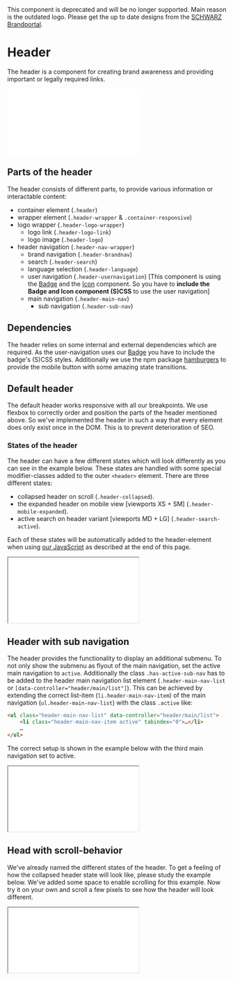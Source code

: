 <AlertWarning alertHeadline="Deprecated">
This component is deprecated and will be no longer supported. Main reason is the outdated logo. Please get the up to date designs from the <a href="https://brand.schwarz/">SCHWARZ Brandportal</a>.
</AlertWarning>

# Header

The header is a component for creating brand awareness and providing important or legally required links.

![HeaderPreview](examples/HeaderPreview.html)

## Parts of the header

The header consists of different parts, to provide various information or interactable content:

* container element (`.header`)
* wrapper element (`.header-wrapper` & `.container-responsive`)
* logo wrapper (`.header-logo-wrapper`)
    * logo link (`.header-logo-link`)
    * logo image (`.header-logo`)
* header navigation (`.header-nav-wrapper`)
    * brand navigation (`.header-brandnav`)
    * search (`.header-search`)
    * language selection (`.header-language`)
    * user navigation (`.header-usernavigation`) [This component is using the [Badge](../Badge/Badge.md) and the [Icon](../Icon/Icon.md) component. So you have to **include the Badge and Icon component (S)CSS** to use the user navigation]
    * main navigation (`.header-main-nav`)
        * sub navigation (`.header-sub-nav`)

## Dependencies

The header relies on some internal and external dependencies which are required. As the user-navigation uses our [Badge](../Badge/Badge.md) you have to include the badge's (S)CSS styles. Additionally we use the npm package [hamburgers](https://www.npmjs.com/package/hamburgers) to provide the mobile button with some amazing state transitions.

## Default header

The default header works responsive with all our breakpoints. We use flexbox to correctly order and position the parts of the header mentioned above. So we've implemented the header in such a way that every element does only exist once in the DOM. This is to prevent deterioration of SEO.

### States of the header

The header can have a few different states which will look differently as you can see in the example below. These states are handled with some special modifier-classes added to the outer `<header>` element. There are three different states:

* collapsed header on scroll (`.header-collapsed`).
* the expanded header on mobile view [viewports XS + SM] (`.header-mobile-expanded`).
* active search on header variant [viewports MD + LG] (`.header-search-active`).

Each of these states will be automatically added to the header-element when using [our JavaScript](#javascript) as described at the end of this page.

<ContentRack
    fields='
        "preview": {
            "src": "examples/HeaderDefault.html",
            "type": "link"
        },
        "<html>":{
            "src": "examples/HeaderDefault.html",
            "type": "content",
            "selector": "#app"
        }
    '
 />

<Iframe
    src="examples/HeaderDefault.html"
    style="min-height: 9.375rem; max-height: 60vh;"
    title="HeaderDefault"
    alt="HeaderDefault"
></Iframe>

## Header with sub navigation

The header provides the functionality to display an additional submenu. To not only show the submenu as flyout of the main navigation, set the active main navigation to `active`. Additionally the class `.has-active-sub-nav` has to be added to the header main navigation list element (`.header-main-nav-list` or `[data-controller="header/main/list"]`).
This can be achieved by extending the correct list-item (`li.header-main-nav-item`) of the main navigation (`ul.header-main-nav-list`) with the class `.active` like:

```html
<ul class="header-main-nav-list" data-controller="header/main/list">
    <li class="header-main-nav-item active" tabindex="0">…</li>
    …
</ul>
```

The correct setup is shown in the example below with the third main navigation set to active.

<ContentRack
    fields='
        "preview": {
            "src": "examples/HeaderWithSubNav.html",
            "type": "link"
        },
        "<html>":{
            "src": "examples/HeaderWithSubNav.html",
            "type": "content",
            "selector": "#app"
        }
    '
 />

<Iframe
    src="examples/HeaderWithSubNav.html"
    style="min-height: 9.375rem; max-height: 60vh;"
    title="HeaderWithSubNav"
    alt="HeaderWithSubNav"
></Iframe>

## Head with scroll-behavior

We've already named the different states of the header. To get a feeling of how the collapsed header state will look like, please study the example below. We've added some space to enable scrolling for this example. Now try it on your own and scroll a few pixels to see how the header will look different.

<ContentRack
    fields='
        "preview": {
            "src": "examples/HeaderWithScrollBehavior.html",
            "type": "link"
        },
        "<html>":{
            "src": "examples/HeaderWithScrollBehavior.html",
            "type": "content",
            "selector": "#app"
        }
    '
 />

<Iframe
    src="examples/HeaderWithScrollBehavior.html"
    scrolling="yes"
    style="max-height: 60vh"
    title="HeaderWithScrollBehavior"
    alt="HeaderWithScrollBehavior"
/>

## Header list

Some parts of the header use the so-called **header list**. This class can be used in the header, to provide links which should semantically stay in a list. When applying the `.header-list` class on the parts like the `.header-brandnav`, `.header-language` or `.header-usernvaigation`, the default list styling will be removed and the list items will be placed next to each other with `display: inline-block`. Additionally there are classes for the items in the list (`.header-list-item`) and for optional links inside these list items (`.header-list-item-link`).

## Accessibility

The header component should always be rendered as a `<header>` element. Otherwise the landmark `role="banner"` should be applied – when its context is not the body element – to identify the page header as explained at [W3: Banner Landmark](https://www.w3.org/TR/wai-aria-practices/examples/landmarks/banner.html).

There is also a landmark available for the navigation parts of the header. Each of the list should have the landmark `role="navigation"` and an `aria-label="label"` with a meaningful label, which implicates, that it is a group of navigation links. Alternatively, the `<nav />` element can be used to identify a group of navigation elements, which should be preferred, when there is no list item (`ul`, `ol`) used: [W3: Navigation Landmark](https://www.w3.org/TR/wai-aria-practices/examples/landmarks/navigation.html).

For the main navigation of the header, the `<nav>` element should be used and at the best it should be described by a meaningful `aria-label=""`.
To increase the accessibility you should consider to add the aria attributes `aria-pressed` to the navigation burgermenu (`.header-hamburger-menu`) and `aria-expanded` to the main navigation (`.header-navigation`). The JavaScript (`header.js`) is already configuring `aria-pressed` and `aria-expanded` properly.

For the user navigation a corresponding explanation must be provided for the number in the badge. This is defined as screen reader only text `.sr-only` as described in the [accessibility section of the badge](../Badge/Badge.md#accessibility).

## JavaScript

The header component relies on our JavaScript in order to work with it's full functionality. You can import our JavaScript bundle `cake.js` to automatically use all features of the header and navigation. You only must ensure that the properties and `data-controller`s are correctly set up. For example the `data-controller="header"` should always be set on the base element `<header />`.

There are in summary 6 different features that are managed by our JavaScript and that have to be implemented on your own, if you do it without our library.

### Search toggling

While in the mobile version the search appears with the menu, in the desktop version the search must be displayed by clicking on the magnifying glass icon.
To enable this functionality you have to add the `data-controller="header/search/link` to the search link. Our JavaScript uses this data-controller to add the class `.header-search-active` to the `<header>` element. With this class the search input will be shown and the user can type in his search query.
Additionally the magnifying glass link will change its appearance to a cross. By clicking on this link again, the search bar will again disappear and the class `.header-search-active` will be removed from the header.

### Search submission

Another feature our JavaScript will handle for you, is to submit the search input on enter or by clicking on the magnifying glass on mobile. To enable this feature add the `data-controller="header/search/input"` to the input element of the search. On submit the input-element will automatically throw an event named `search`. So you can just listen to this event to recognize any search submit of the user:

```javascript
document.addEventListener ("DOMContentLoaded", function () {
    const searchInput = document.querySelector ("*[data-controller='header/search/input']");
    searchInput.addEventListener ("search", function (e) {
        console.log ("The search query is:", e.detail.value);
    });
});
```

As you can see in the example code above, the `search` event does provide you the search query within the `detail` object as key `value`.

### Mobile menu toggling

As for the [search toggling](#search-toggling) the toggling of the mobile menu does work by adding the class `.header-mobile-expanded` to the base `<header />` element. Then the mobile navigation will be shown and again be hidden, when this class is missing. To add this functionality to the buger-menu link add the `data-controller="header/mobile-menu"` to the relevant burger-menu link element `<a class="header-list-item-link header-usernavigation-link header-hamburger-menu">…</a>`.
Due to the reason we are using the [hamburgers npm package](https://www.npmjs.com/package/hamburgers), you have to toggle the additional class `.is-active` on the element with `data-controller="header/mobile-menu/button"`. This will ensure the correct transition state changes.

### Collapsed header handling

As simple as the other both header states are, that simple is also the collapsed header handling. In this case the class `.header-collapsed` is responsible for the correct appearance of the header. On scrolling to top again, the additional class `.header-not-collapsed` gets attached to the `<header />` element. This class is responsible for the correct state transitions / animations. If this class (`.header-collapsed`) is set, the header is displayed in a more simple and slim variant and if the class is removed, the header will be shown in its full version again. Only ensure to use the `data-controller="header"` on the base element so that our JavaScript can work as intended.

### Handling the "more" navigation items

Due to the vertical alignment of the main and sub navigation items on mobile, they all have enough space to be shown at once (scrolling). Despite on desktop viewports there could be the case, that not all navigation items can be shown at once. There is not enough space available. To prevent navigation items to be hidden, the header automatically moves all navigation items, that do not have enough space, into another navigation item "more". These navigation items will then be shown in a flyout on hovering the "more" link.
In order to enable this behavior you have to set the following `data-controller`s to the specified elements.

* `data-controller="header/main/list"` to the `ul.header-main-nav-list` element.
* `data-controller="header/main/more"` to an additional `li.header-main-nav-item` element.
* `data-controller="header/main/more/list"` to an additional `ul.header-sub-nav` inside the "more" list element.

If you do have an **active** main navigation with a shown sub navigation you also have to set some additional `data-controller`s.

* `data-controller="header/sub"` to the `ul.header-sub-nav` element.
* `data-controller="header/sub/more"` to an additional `li.header-sub-nav-item` element.
* `data-controller="header/sub/more/list"` to an additional `ul.header-sub-nav` inside the "more" list element.

### Flyout alignment

The flyouts of the header work without any JavaScript. They are implemented with pure CSS. As a default the flyouts are aligned to the left side of the navigation item that triggers the flyout. This behavior is completely fine as long as the flyout is not cut off at the right edge of the screen. In this case our JavaScript takes care of the correct positioning of the flyout. In such a case the flyout will be aligned to the right side of the navigation item.
As a default this behavior is automatically configured for all elements matching the query-selector `.header-main-nav-link, *[data-controller="header/sub/more"] > .header-sub-nav-link`.

### Initialization

To initialize the JavaScript with default configuration you could run the following code snippet:

```javascript
document.addEventListener ('DOMContentLoaded', () => {
    window.cake.header ();
});
```

To override the default values and customize the execution of the header, you can specify certain values during initialization. All available options can be found under [Customization](#javascript-customization). For example, to initiate the header using a specific element you can specify a `headerElement`. With `headerCollapsedScrollThresholdPx` for example you can also adjust the threshold of the collapsed header at which scroll height the header should collapse.

```html
<div class="header" id="our-own-header">
    …
</div>
```

```javascript
document.addEventListener ('DOMContentLoaded', () => {
    window.cake.header ({
        headerElement: document.getElementById ("our-own-header"),
        headerCollapsedScrollThresholdPx: 300,
    });
});
```

### Events

There is currently one event that gets fired, when using our JavaScript of the header.

| Element | Event | Event return object | Description |
|---|---|---|
| search input (`[data-controller="header/search/input"]`) | `search` | `{ value: "xxx" }` | Get's dispatched, when a user submits his search query. |


```javascript
document.querySelector ('[data-controller="header/search/input"]').addEventListener ("search", function (event) {
    var searchQuery = event.detail.value;
});
```

### Customization

To customize the default behavior you can embed the `header.js` file into your mockups. Then you can initialize the functionality by calling:

```javascript
document.addEventListener ('DOMContentLoaded', () => {
    window.cake.header (options = {
        headerElement: null,
        headerQuerySelector: '*[data-controller="header"]',
        headerWrapperElement: null,
        headerWrapperQuerySelector: '*[data-controller="header/wrapper"]',

        headerMobileMenuElement: null,
        headerMobileMenuQuerySelector: '*[data-controller="header/mobile-menu"]',
        headerMobileMenuButtonElement: null,
        headerMobileMenuButtonQuerySelector: '*[data-controller="header/mobile-menu/button"]',

        headerSearchElement: null,
        headerSearchQuerySelector: '*[data-controller="header/search"]',
        headerSearchLinkElement: null,
        headerSearchLinkQuerySelector: '*[data-controller="header/search/link"]',
        headerSearchInputElement: null,
        headerSearchInputQuerySelector: '*[data-controller="header/search/input"]',

        headerUsernavigationElement: null,
        headerUsernavigationQuerySelector: '*[data-controller="header/usernavigation"]',

        headerLanguageElement: null,
        headerLanguageQuerySelector: '*[data-controller="header/language"]',

        headerBrandNavigationElement: null,
        headerBrandNavigationQuerySelector: '*[data-controller="header/brandnav"]',
        headerBrandNavigationMoreElement: null,
        headerBrandNavigationMoreQuerySelector: '*[data-controller="header/brandnav/more"]',
        headerBrandNavigationMoreListElement: null,
        headerBrandNavigationMoreListQuerySelector: '*[data-controller="header/brandnav/more/list"]',

        headerMainNavigationElement: null,
        headerMainNavigationQuerySelector: '*[data-controller="header/main"]',
        headerMainNavigationListElement: null,
        headerMainNavigationListQuerySelector: '*[data-controller="header/main/list"]',
        headerMainNavigationMoreElement: null,
        headerMainNavigationMoreQuerySelector: '*[data-controller="header/main/more"]',
        headerMainNavigationMoreListElement: null,
        headerMainNavigationMoreListQuerySelector: '*[data-controller="header/main/more/list"]',

        headerSubNavigationListElement: null,
        headerSubNavigationListQuerySelector: '*[data-controller="header/sub"]',
        headerSubNavigationMoreElement: null,
        headerSubNavigationMoreQuerySelector: '*[data-controller="header/sub/more"]',
        headerSubNavigationMoreListElement: null,
        headerSubNavigationMoreListQuerySelector: '*[data-controller="header/sub/more/list"]',

        headerNavigationFlyoutLinksElements: null,
        headerNavigationFlyoutLinksQuerySelector: '.header-main-nav-link, *[data-controller="header/sub/more"] > .header-sub-nav-link, .header-language-active, .header-brandnav-link',

        breakpointMdPx: 960,
        headerCollapsedScrollThresholdPx: 100,
    });
});
```

* `headerElement [HTMLElement]` – the header element (optional)
* `headerQuerySelector [String]` – the query selector of the header element (optional, default: `*[data-controller="header"]`)
* `headerWrapperElement [HTMLElement]` – the header element (optional)
* `headerWrapperQuerySelector [String]` – the query selector of the header element (optional, default: `*[data-controller="header"]`)
* `headerMobileMenuElement [HTMLElement]` – the mobile menu button link element (optional)
* `headerMobileMenuQuerySelector [String]` – the query selector of the mobile menu button link element (optional, default: `*[data-controller="header/mobile-menu"]`)
* `headerMobileMenuButtonElement [HTMLElement]` – the mobile menu hamburgers button element (optional)
* `headerMobileMenuButtonQuerySelector [String]` – the query selector of the mobile menu hamburgers button element (optional, default: `*[data-controller="header/mobile-menu/button"]`)
* `headerSearchElement [HTMLElement]` – the header search container element (optional)
* `headerSearchQuerySelector [String]` – the query selector of the header search container element (optional, default: `*[data-controller="header/search"]`)
* `headerSearchLinkElement [HTMLElement]` – the search link element (optional)
* `headerSearchLinkQuerySelector [String]` – the query selector of the search link element (optional, default: `*[data-controller="header/search/link"]`)
* `headerSearchInputElement [HTMLElement]` – the search input element (optional)
* `headerSearchInputQuerySelector [String]` – the query selector of the search input element (optional, default: `*[data-controller="header/search/input"]`)
* `headerUsernavigationElement [HTMLElement]` – the usernavigation element (optional)
* `headerUsernavigationQuerySelector [String]` – the query selector of the usernavigation element (optional, default: `*[data-controller="header/usernavigation"]`)
* `headerLanguageElement [HTMLElement]` – the language selection element (optional)
* `headerLanguageQuerySelector [String]` – the query selector of the language selection element (optional, default: `*[data-controller="header/language"]`)
* `headerBrandNavigationElement [HTMLElement]` – the brand navigation element (optional)
* `headerBrandNavigationQuerySelector [String]` – the query selector of the brand navigation element (optional, default: `*[data-controller="header/brandnav"]`)
* `headerBrandNavigationMoreElement [HTMLElement]` – the brand navigation more (optional)
* `headerBrandNavigationMoreQuerySelector [String]` – the query selector of the brand navigation more (optional, default: `*[data-controller="header/brandnav/more"]`)
* `headerBrandNavigationMoreListElement [HTMLElement]` – the bran navigation "more" list element (optional)
* `headerBrandNavigationMoreListQuerySelector [String]` – the query selector of the bran navigation "more" list element (optional, default: `*[data-controller="header/brandnav/more/list"]`)
* `headerMainNavigationElement [HTMLElement]` – the main navigation wrapper element (optional)
* `headerMainNavigationQuerySelector [String]` – the query selector of the main navigation wrapper element (optional, default: `*[data-controller="header/main"]`)
* `headerMainNavigationListElement [HTMLElement]` – the main navigation list element (optional)
* `headerMainNavigationListQuerySelector [String]` – the query selector of the main navigation list element (optional, default: `*[data-controller="header/main/list"]`)
* `headerMainNavigationMoreElement [HTMLElement]` – the main navigation "more" element (optional)
* `headerMainNavigationMoreQuerySelector [String]` – the query selector of the main navigation "more" element (optional, default: `*[data-controller="header/main/more"]`)
* `headerMainNavigationMoreListElement [HTMLElement]` – the main navigation "more" list element (optional)
* `headerMainNavigationMoreListQuerySelector [String]` – the query selector of the main navigation "more" list element (optional, default: `*[data-controller="header/main/more/list"]`)
* `headerSubNavigationListElement [HTMLElement]` – the sub navigation element (optional)
* `headerSubNavigationListQuerySelector [String]` – the query selector of the sub navigation element (optional, default: `*[data-controller="header/sub"]`)
* `headerSubNavigationMoreElement [HTMLElement]` – the sub navigation "more" element (optional)
* `headerSubNavigationMoreQuerySelector [String]` – the query selector of the sub navigation "more" element (optional, default: `*[data-controller="header/sub/more"]`)
* `headerSubNavigationMoreListElement [HTMLElement]` – the sub navigation "more" list element (optional)
* `headerSubNavigationMoreListQuerySelector [String]` – the query selector of the sub navigation "more" list element (optional, default: `*[data-controller="header/sub/more/list"]`)
* `headerNavigationFlyoutLinksElements [Array<HTMLElement>]` – the flyout navigation link elements (optional)
* `headerNavigationFlyoutLinksQuerySelector [String]` – the query selector of the flyout navigation link elements (optional, default: `.header-main-nav-link, *[data-controller="header/sub/more"] > .header-sub-nav-link, .header-language-active, .header-brandnav-link`)
* `breakpointMdPx [Number]` – the md/desktop-breakpoint in pixels (optional, default: `960`)
* `headerCollapsedScrollThresholdPx [Number]` – the threshold of showing the collapsed header on scroll in pixels (optional, default: `100`)

If you do provide the `options.[...]Elements` the `options.[...]QuerySelector` option gets ignored. If you do not provide any `options.[...]Elements` always the `options.[...]QuerySelector` is used!
